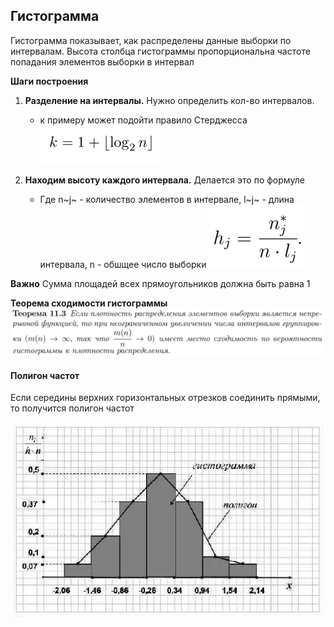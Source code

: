 ## Гистограмма

Гистограмма показывает, как распределены данные выборки по интервалам. Высота столбца гистограммы пропорциональна частоте попадания элементов выборки в интервал

**Шаги построения**

1. **Разделение на интервалы.** Нужно определить кол-во интервалов.
    - к примеру может подойти правило Стерджесса 
    ![](./images/выборкЭмпФункГист/правСтердж.png)

2. **Находим высоту каждого интервала.** Делается это по формуле
    - Где n~j~ - количество элементов в интервале, l~j~ - длина интервала, n - обшщее число выборки
    ![](./images/выборкЭмпФункГист/высотИнтер.png)

**Важно**
Сумма площадей всех прямоугольников должна быть равна 1

**Теорема сходимости гистограммы**
![](./images/выборкЭмпФункГист/гистрТеорем.png)

#### Полигон частот

Если середины верхних горизонтальных отрезков соединить прямыми, то получится полигон частот

![](./images/выборкЭмпФункГист/гистрПолигГраф.png)